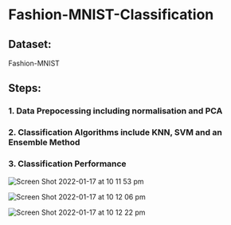 # Fashion-MNIST-Classification

## Dataset: 
Fashion-MNIST

## Steps:
### 1. Data Prepocessing including normalisation and PCA
### 2. Classification Algorithms include KNN, SVM and an Ensemble Method
### 3. Classification Performance
![Screen Shot 2022-01-17 at 10 11 53 pm](https://user-images.githubusercontent.com/46860162/149759565-c9139d11-4831-44d2-a9a5-f8f33fbeb089.png)

![Screen Shot 2022-01-17 at 10 12 06 pm](https://user-images.githubusercontent.com/46860162/149759606-d1a671cd-dd76-4965-b7e3-a7f7cfb551d2.png)

![Screen Shot 2022-01-17 at 10 12 22 pm](https://user-images.githubusercontent.com/46860162/149759659-7812a084-2a4a-4295-a981-4ce73e1f813d.png)
